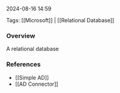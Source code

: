 
2024-08-16 14:59

Tags: [[Microsoft]] | [[Relational Database]]

### Overview
A relational database

### References
- [[Simple AD]]
- [[AD Connector]]

